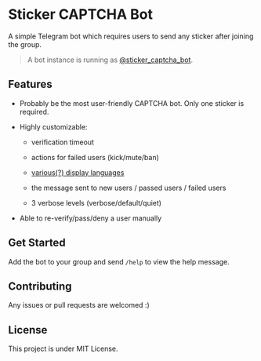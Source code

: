 # Sticker CAPTCHA Bot

A simple Telegram bot which requires users to send any sticker after joining the group.

> A bot instance is running as [@sticker_captcha_bot](https://t.me/sticker_captcha_bot).

## Features

- Probably be the most user-friendly CAPTCHA bot. Only one sticker is required.

- Highly customizable:

  - verification timeout

  - actions for failed users (kick/mute/ban)

  - [various(?) display languages](https://github.com/piggynl/sticker-captcha-bot/tree/prod/i18n)

  - the message sent to new users / passed users / failed users

  - 3 verbose levels (verbose/default/quiet)

- Able to re-verify/pass/deny a user manually

## Get Started

Add the bot to your group and send `/help` to view the help message.

## Contributing

Any issues or pull requests are welcomed :)

## License

This project is under MIT License.
